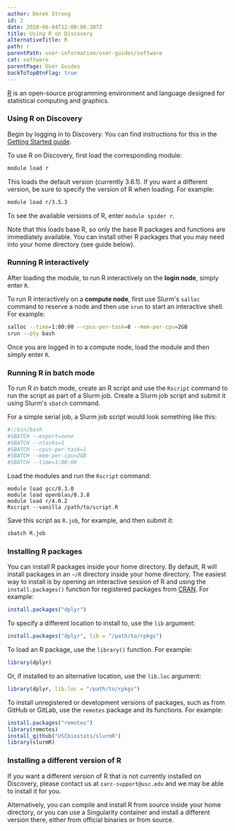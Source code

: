 ```yaml
---
author: Derek Strong
id: 2
date: 2020-06-04T12:00:00.387Z
title: Using R on Discovery
alternativeTitle: R
path: r
parentPath: user-information/user-guides/software
cat: software
parentPage: User Guides
backToTopBtnFlag: true
---
```


[R](https://www.r-project.org) is an open-source programming environment and language designed for statistical computing and graphics.

### Using R on Discovery

Begin by logging in to Discovery. You can find instructions for this in the [Getting Started guide](/user-information/user-guides/high-performance-computing/discovery/getting-started).

To use R on Discovery, first load the corresponding module:

```sh
module load r
```

This loads the default version (currently 3.6.1). If you want a different version, be sure to specify the version of R when loading. For example:

```sh
module load r/3.5.3
```

To see the available versions of R, enter `module spider r`.

Note that this loads base R, so only the base R packages and functions are immediately available. You can install other R packages that you may need into your home directory (see guide below).

### Running R interactively

After loading the module, to run R interactively on the **login node**, simply enter `R`.

To run R interactively on a **compute node**, first use Slurm's `salloc` command to reserve a node and then use `srun` to start an interactive shell. For example:

```sh
salloc --time=1:00:00 --cpus-per-task=8 --mem-per-cpu=2GB
srun --pty bash
```

Once you are logged in to a compute node, load the module and then simply enter `R`.

### Running R in batch mode

To run R in batch mode, create an R script and use the `Rscript` command to run the script as part of a Slurm job. Create a Slurm job script and submit it using Slurm's `sbatch` command.

For a simple serial job, a Slurm job script would look something like this:

```sh
#!/bin/bash
#SBATCH --export=none
#SBATCH --ntasks=1
#SBATCH --cpus-per-task=1
#SBATCH --mem-per-cpu=2GB
#SBATCH --time=1:00:00
```

Load the modules and run the `Rscript` command:

    module load gcc/8.3.0
    module load openblas/0.3.8
    module load r/4.0.2
    Rscript --vanilla /path/to/script.R

Save this script as `R.job`, for example, and then submit it:

```sh
sbatch R.job
```

### Installing R packages

You can install R packages inside your home directory. By default, R will install packages in an `~/R` directory inside your home directory. The easiest way to install is by opening an interactive session of R and using the `install.packages()` function for registered packages from [CRAN](https://cran.r-project.org/). For example:

```r
install.packages("dplyr")
```

To specify a different location to install to, use the `lib` argument:

```r
install.packages("dplyr", lib = "/path/to/rpkgs")
```

To load an R package, use the `library()` function. For example:

```r
library(dplyr)
```

Or, if installed to an alternative location, use the `lib.loc` argument:

```r
library(dplyr, lib.loc = "/path/to/rpkgs")
```

To install unregistered or development versions of packages, such as from GitHub or GitLab, use the `remotes` package and its functions. For example:

```r
install.packages("remotes")
library(remotes)
install_github("USCbiostats/slurmR")
library(slurmR)
```

### Installing a different version of R

If you want a different version of R that is not currently installed on Discovery, please contact us at `carc-support@usc.edu` and we may be able to install it for you.

Alternatively, you can compile and install R from source inside your home directory, or you can use a Singularity container and install a different version there, either from official binaries or from source.
